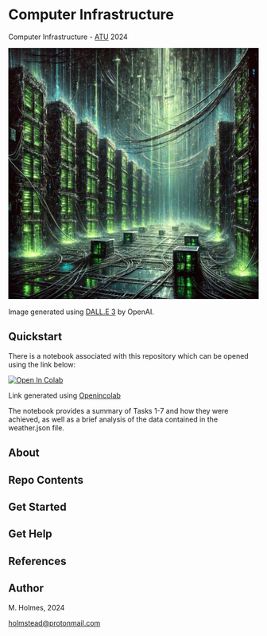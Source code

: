 # Computer Infrastructure

Computer Infrastructure - [ATU](https://www.atu.ie) 2024

![Matrix inspired computer infrastructure.](img/computer_infrastructure2.png)

Image generated using [DALL.E 3](https://openai.com/index/dall-e-3/) by OpenAI.


## Quickstart

There is a notebook associated with this repository which can be opened using the link below: 

<a target="_blank" href="https://colab.research.google.com/github/holmstead/computer_infrastructure/blob/main/data/weather.ipynb">
  <img src="https://colab.research.google.com/assets/colab-badge.svg" alt="Open In Colab"/>
</a>

Link generated using [Openincolab](https://openincolab.com/)

The notebook provides a summary of Tasks 1-7 and how they were achieved, as well as a brief analysis of the data contained in the weather.json file.


## About


## Repo Contents


## Get Started


## Get Help


## References


## Author

M. Holmes, 2024

holmstead@protonmail.com